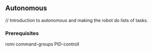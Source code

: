 ## Autonomous
// Introduction to autonomous and making the robot do lists of tasks.
### Prerequisites 
romi
command-groups
PID-controll
